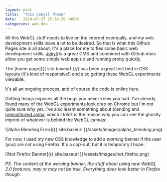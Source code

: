 ```yaml
---
layout: post
title:  "This Jekyll Theme"
date:   2020-05-27 15:34:39 +0000
categories: web-dev
---
```


All this WebGL stuff needs to live on the internet eventually, and my web development skills leave a lot to be desired. So that is what this Github Pages site is all about; it's a place for me to flex some basic web development skills. [Jekyll](https://jekyllrb.com/) is a great CMS and combined with Github does allow you get some simple web app up and running pretty quickly.

The [home page]({{ site.baseurl }}/) has been a great test bed in CSS layouts (it's kind of responsive!) and also getting these WebGL experiments viewable.

It's all an ongoing process, and of course the code is online [here](https://github.com/joshmurr/cci-vis-env).

Getting things exposes all the bugs you never knew you had. I've already found many of the WebGL experiments look crap on Chrome but I'm not quite sure why yet. I've also learnt something about blending and [premultiplied alpha](https://limnu.com/webgl-blending-youre-probably-wrong/), which _I think_ is the reason why you can see the ghostly imprint of whatever is behind the WebGL canvas:

![Alpha Blending Error]({{ site.baseurl }}/assets/images/alpha_blending.png)

For now, I used my new CSS knowledge to add a _warning_ banner if the user (you) are _not_ using Firefox. It's a cop-out, but it is temporary I hope.

![Not Firefox Banner]({{ site.baseurl }}/assets/images/not_firefox.png)

_PS. The content of the warning banner, the stuff about using new WebGL 2.0 features, may or may not be true. Everything does look better in Firefox though._

